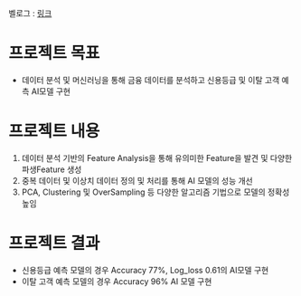 벨로그 : [링크](https://velog.io/@xswer19/Financeproject)
# 프로젝트 목표
- 데이터 분석 및 머신러닝을 통해 금융 데이터를 분석하고 신용등급 및 이탈 고객 예측 AI모델 구현
# 프로젝트 내용
1. 데이터 분석 기반의 Feature Analysis을 통해 유의미한 Feature을 발견 및 다양한 파생Feature 생성
2. 중복 데이터 및 이상치 데이터 정의 및 처리를 통해 AI 모델의 성능 개선
3. PCA, Clustering 및 OverSampling 등 다양한 알고리즘 기법으로 모델의 정확성 높임
# 프로젝트 결과
- 신용등급 예측 모델의 경우 Accuracy 77%, Log_loss 0.61의 AI모델 구현
- 이탈 고객 예측 모델의 경우 Accuracy 96% AI 모델 구현

